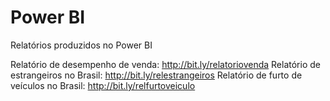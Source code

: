 # Power BI
Relatórios produzidos no Power BI

Relatório de desempenho de venda: http://bit.ly/relatoriovenda
Relatório de estrangeiros no Brasil: http://bit.ly/relestrangeiros
Relatório de furto de veículos no Brasil: http://bit.ly/relfurtoveiculo
